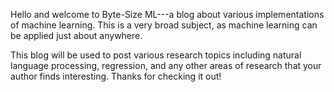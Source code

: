 Hello and welcome to Byte-Size ML---a blog about various implementations of machine learning. This is a very broad subject, as machine learning can be applied just about anywhere.

This blog will be used to post various research topics including natural language processing, regression, and any other areas of research that your author finds interesting. Thanks for checking it out! 
